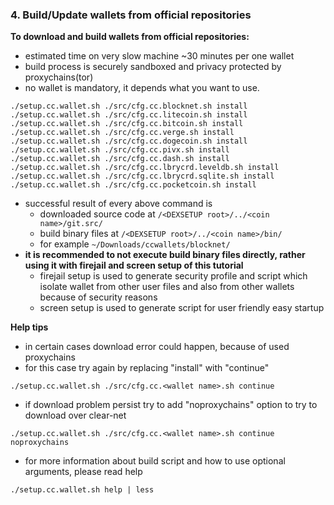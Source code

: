 ### 4. Build/Update wallets from official repositories

**To download and build wallets from official repositories:**
  * estimated time on very slow machine ~30 minutes per one wallet
  * build process is securely sandboxed and privacy protected by proxychains(tor)
  * no wallet is mandatory, it depends what you want to use.
```
./setup.cc.wallet.sh ./src/cfg.cc.blocknet.sh install
./setup.cc.wallet.sh ./src/cfg.cc.litecoin.sh install
./setup.cc.wallet.sh ./src/cfg.cc.bitcoin.sh install
./setup.cc.wallet.sh ./src/cfg.cc.verge.sh install
./setup.cc.wallet.sh ./src/cfg.cc.dogecoin.sh install
./setup.cc.wallet.sh ./src/cfg.cc.pivx.sh install
./setup.cc.wallet.sh ./src/cfg.cc.dash.sh install
./setup.cc.wallet.sh ./src/cfg.cc.lbrycrd.leveldb.sh install
./setup.cc.wallet.sh ./src/cfg.cc.lbrycrd.sqlite.sh install
./setup.cc.wallet.sh ./src/cfg.cc.pocketcoin.sh install
```

  * successful result of every above command is
    * downloaded source code at `/<DEXSETUP root>/../<coin name>/git.src/`
    * build binary files at `/<DEXSETUP root>/../<coin name>/bin/`
    * for example `~/Downloads/ccwallets/blocknet/`
  * **it is recommended to not execute build binary files directly, rather using it with firejail and screen setup of this tutorial**
    * firejail setup is used to generate security profile and script which isolate wallet from other user files and also from other wallets because of security reasons
    * screen setup is used to generate script for user friendly easy startup

**Help tips**
  * in certain cases download error could happen, because of used proxychains
  * for this case try again by replacing "install" with "continue"
```
./setup.cc.wallet.sh ./src/cfg.cc.<wallet name>.sh continue
```
  * if download problem persist try to add "noproxychains" option to try to download over clear-net
```
./setup.cc.wallet.sh ./src/cfg.cc.<wallet name>.sh continue noproxychains
```
  * for more information about build script and how to use optional arguments, please read help
```
./setup.cc.wallet.sh help | less
```
